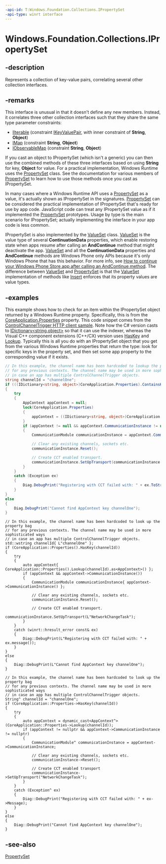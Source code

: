 ```yaml
---
-api-id: T:Windows.Foundation.Collections.IPropertySet
-api-type: winrt interface
---
```


<!-- Interface syntax.
public interface IPropertySet : Windows.Foundation.Collections.IIterable<Windows.Foundation.Collections.IKeyValuePair<System.String, System.Object>>, Windows.Foundation.Collections.IMap<System.String, System.Object>, Windows.Foundation.Collections.IObservableMap<System.String, System.Object>
-->

# Windows.Foundation.Collections.IPropertySet

## -description
Represents a collection of key-value pairs, correlating several other collection interfaces.

## -remarks
This interface is unusual in that it doesn't define any new members. Instead, it correlates three other collection interfaces such that they share the same type parameter constraints:
+ [IIterable](iiterable_1.md) (constraint [IKeyValuePair](ikeyvaluepair_2.md), with inner constraint of **String**, **Object**)
+ [IMap](imap_2.md) (constraint **String**, **Object**)
+ [IObservableMap](iobservablemap_2.md) (constraint **String**, **Object**)

If you cast an object to IPropertySet (which isn't a generic) you can then use the combined methods of these three interfaces based on using **String** for key, **Object** for value. For a practical implementation, Windows Runtime uses the [PropertySet](propertyset.md) class. See the documentation for various members of [PropertySet](propertyset.md) to learn how to use those methods once you cast as IPropertySet.

In many cases where a Windows Runtime API uses a [PropertySet](propertyset.md) as a value, it's actually shown as IPropertySet in the signatures. [PropertySet](propertyset.md) can be considered the practical implementation of IPropertySet that's ready for use by app code. JavaScript code can treat any IPropertySet value as if it implemented the [PropertySet](propertyset.md) prototypes. Usage by type is the main scenario for IPropertySet; actually implementing the interface in your app code is less common.

IPropertySet is also implemented by the [ValueSet](valueset.md) class. [ValueSet](valueset.md) is the value type of several **ContinuationData** properties, which enable restoring state when apps resume after calling an **AndContinue** method that might deactivate the app. [ValueSet](valueset.md) and all the **ContinuationData** properties and **AndContinue** methods are Windows Phone only APIs because it's only Windows Phone that has this behavior. For more info, see [How to continue your Windows Phone Store app after calling an AndContinue method](/previous-versions/windows/apps/dn631755(v=win.10)). The difference between [ValueSet](valueset.md) and [PropertySet](propertyset.md) is that the [ValueSet](valueset.md) implementation of methods like [Insert](valueset_insert_2123640444.md) enforces that its property values are value types.

## -examples
This example shows how to check for an item within the IPropertySet object returned by a Windows Runtime property. Specifically, this is from the [CoreApplication.Properties](../windows.applicationmodel.core/coreapplication_properties.md) property. This code snippet comes from the [ControlChannelT​rigger HTTP client sample](https://github.com/microsoftarchive/msdn-code-gallery-microsoft/tree/master/Official%20Windows%20Platform%20Sample/Windows%208.1%20Store%20app%20samples/99866-Windows%208.1%20Store%20app%20samples/ControlChannelTrigger%20HTTP%20client%20sample). Note how the C# version casts to [IDictionary<string,object>](/dotnet/api/system.collections.generic.idictionary-2?view=dotnet-uwp-10.0&preserve-view=true) so that it can use the indexer, whereas the Visual C++ component extensions (C++/CX) version uses [HasKey](propertyset_haskey_425964900.md) and [Lookup](propertyset_lookup_711408188.md). Typically this is all you do with an IPropertySet object that you get from the various Windows Runtime properties that return the type: look for specific keys in the property set, and then set some app property to the corresponding value if it exists.

```csharp
// In this example, the channel name has been hardcoded to lookup the property bag 
// for any previous contexts. The channel name may be used in more sophisticated ways 
// in case an app has multiple ControlChannelTrigger objects. 
string channelId = "channelOne";
if (((IDictionary<string, object>)CoreApplication.Properties).ContainsKey(channelId))
{
    try
    {
        AppContext appContext = null;
        lock(CoreApplication.Properties)
        {
            appContext = ((IDictionary<string, object>)CoreApplication.Properties)[channelId] as AppContext;
        }
        if (appContext != null && appContext.CommunicationInstance != null)
        {
            CommunicationModule communicationInstance = appContext.CommunicationInstance;

            // Clear any existing channels, sockets etc. 
            communicationInstance.Reset();

            // Create CCT enabled transport. 
            communicationInstance.SetUpTransport(communicationInstance.serverUri, GetType().Name);
        }
    }
    catch (Exception ex)
    {
        Diag.DebugPrint("Registering with CCT failed with: " + ex.ToString());
    }
}
else
{
    Diag.DebugPrint("Cannot find AppContext key channelOne");
}
```

```cppwinrt
// In this example, the channel name has been hardcoded to look up the property bag
// for any previous contexts. The channel name may be used in more sophisticated ways
// in case an app has multiple ControlChannelTrigger objects.
std::wstring channelId{ L"channelOne" };
if (CoreApplication::Properties().HasKey(channelId))
{
    try
    {
        auto appContext{ CoreApplication::Properties().Lookup(channelId).as<AppContext>() };
        if (appContext && appContext->CommunicationInstance())
        {
            CommunicationModule communicationInstance{ appContext->CommunicationInstance() };

            // Clear any existing channels, sockets etc.
            communicationInstance.Reset();

            // Create CCT enabled transport.
            communicationInstance.SetUpTransport(L"NetworkChangeTask");
        }
    }
    catch (winrt::hresult_error const& ex)
    {
        Diag::DebugPrint(L"Registering with CCT failed with: " + ex.message());
    }
}
else
{
    Diag::DebugPrint(L"Cannot find AppContext key channelOne");
}
```

```cppcx
// In this example, the channel name has been hardcoded to look up the property bag
// for any previous contexts. The channel name may be used in more sophisticated ways
// in case an app has multiple ControlChannelTrigger objects.
String^ channelId = "channelOne";
if (CoreApplication::Properties->HasKey(channelId))
{
    try
    {
        auto appContext = dynamic_cast<AppContext^>(CoreApplication::Properties->Lookup(channelId));
        if (appContext != nullptr && appContext->CommunicationInstance != nullptr)
        {
            CommunicationModule^ communicationInstance = appContext->CommunicationInstance;

            // Clear any existing channels, sockets etc. 
            communicationInstance->Reset();

            // Create CCT enabled transport 
            communicationInstance->SetUpTransport("NetworkChangeTask");
        }
    }
    catch (Exception^ ex)
    {
        Diag::DebugPrint("Registering with CCT failed with: " + ex->Message);
    }
}
else
{
    Diag::DebugPrint("Cannot find AppContext key channelOne");
}
```

## -see-also
[PropertySet](propertyset.md)
